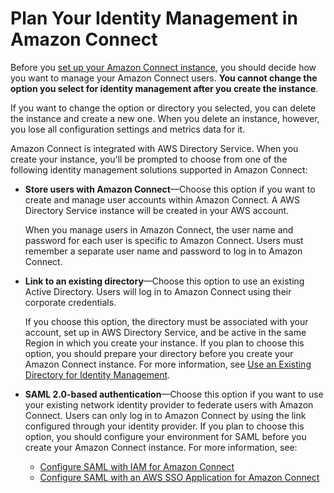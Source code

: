 # Plan Your Identity Management in Amazon Connect<a name="connect-identity-management"></a>

Before you [set up your Amazon Connect instance](amazon-connect-instances.md), you should decide how you want to manage your Amazon Connect users\. **You cannot change the option you select for identity management after you create the instance**\.

If you want to change the option or directory you selected, you can delete the instance and create a new one\. When you delete an instance, however, you lose all configuration settings and metrics data for it\.

Amazon Connect is integrated with AWS Directory Service\. When you create your instance, you'll be prompted to choose from one of the following identity management solutions supported in Amazon Connect:
+ **Store users with Amazon Connect**—Choose this option if you want to create and manage user accounts within Amazon Connect\. A AWS Directory Service instance will be created in your AWS account\.

  When you manage users in Amazon Connect, the user name and password for each user is specific to Amazon Connect\. Users must remember a separate user name and password to log in to Amazon Connect\.
+ **Link to an existing directory**—Choose this option to use an existing Active Directory\. Users will log in to Amazon Connect using their corporate credentials\. 

  If you choose this option, the directory must be associated with your account, set up in AWS Directory Service, and be active in the same Region in which you create your instance\. If you plan to choose this option, you should prepare your directory before you create your Amazon Connect instance\. For more information, see [Use an Existing Directory for Identity Management](directory-service.md)\.
+ **SAML 2\.0\-based authentication**—Choose this option if you want to use your existing network identity provider to federate users with Amazon Connect\. Users can only log in to Amazon Connect by using the link configured through your identity provider\. If you plan to choose this option, you should configure your environment for SAML before you create your Amazon Connect instance\. For more information, see:
  + [Configure SAML with IAM for Amazon Connect](configure-saml.md)
  + [Configure SAML with an AWS SSO Application for Amazon Connect](configure-saml-with-aws-sso.md)